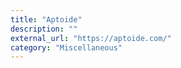 ```yaml
---
title: "Aptoide"
description: ""
external_url: "https://aptoide.com/"
category: "Miscellaneous"
---
```

